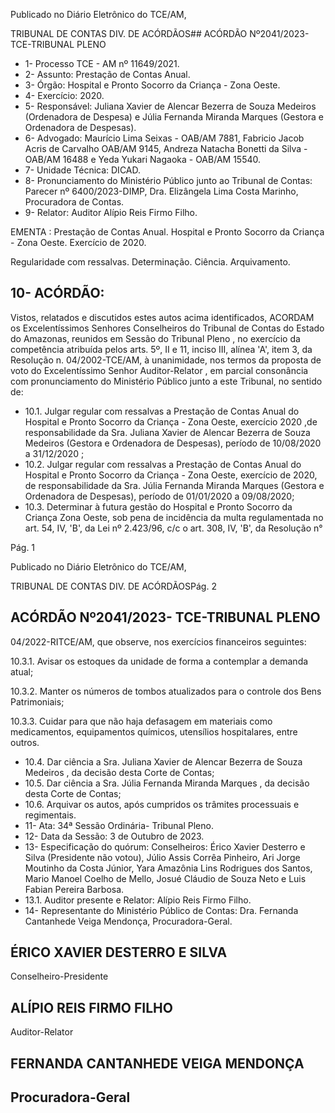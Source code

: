 Publicado  no  Diário  Eletrônico do TCE/AM,

TRIBUNAL DE CONTAS DIV. DE ACÓRDÃOS## ACÓRDÃO Nº2041/2023- TCE-TRIBUNAL PLENO

- 1- Processo TCE - AM nº 11649/2021.
- 2- Assunto: Prestação de Contas Anual.
- 3- Órgão: Hospital e Pronto Socorro da Criança - Zona Oeste.
- 4- Exercício: 2020.
- 5- Responsável: Juliana Xavier de Alencar Bezerra de Souza Medeiros (Ordenadora de Despesa) e Júlia Fernanda Miranda Marques (Gestora e Ordenadora de Despesas).
- 6- Advogado: Maurício Lima Seixas - OAB/AM 7881, Fabricio Jacob Acris de Carvalho OAB/AM  9145,  Andreza  Natacha  Bonetti  da  Silva  -  OAB/AM  16488  e  Yeda  Yukari Nagaoka - OAB/AM 15540.
- 7- Unidade Técnica: DICAD.
- 8- Pronunciamento  do  Ministério  Público  junto  ao  Tribunal  de  Contas: Parecer  nº 6400/2023-DIMP, Dra. Elizângela Lima Costa Marinho, Procuradora de Contas.
- 9- Relator: Auditor Alípio Reis Firmo Filho.

EMENTA :  Prestação  de  Contas  Anual.  Hospital  e Pronto Socorro da Criança - Zona Oeste. Exercício de 2020.

Regularidade com ressalvas. Determinação. Ciência. Arquivamento.

## 10-  ACÓRDÃO:

Vistos, relatados e discutidos estes autos acima identificados, ACORDAM os Excelentíssimos Senhores Conselheiros do Tribunal de Contas do Estado do Amazonas, reunidos em Sessão do Tribunal Pleno , no exercício da competência atribuída pelos arts. 5º, II e 11, inciso III, alínea 'A', item 3, da Resolução  n. 04/2002-TCE/AM, à unanimidade, nos termos da proposta de voto do Excelentíssimo Senhor Auditor-Relator , em parcial consonância com pronunciamento do Ministério Público junto a este Tribunal, no sentido de:

- 10.1. Julgar regular com ressalvas a Prestação de Contas Anual do Hospital e Pronto Socorro da Criança - Zona Oeste, exercício 2020 ,de responsabilidade da Sra. Juliana Xavier de Alencar Bezerra de Souza Medeiros (Gestora e Ordenadora de Despesas), período de 10/08/2020 a 31/12/2020 ;
- 10.2. Julgar regular com ressalvas a Prestação de Contas Anual do Hospital e Pronto Socorro da Criança - Zona Oeste, exercício de 2020, de responsabilidade da Sra. Júlia Fernanda Miranda Marques (Gestora e Ordenadora de Despesas), período de 01/01/2020 a 09/08/2020;
- 10.3. Determinar à futura gestão do Hospital e Pronto Socorro da Criança Zona Oeste, sob pena de incidência da multa regulamentada no art. 54, IV,  'B',  da  Lei  nº  2.423/96,  c/c  o  art.  308,  IV,  'B',  da  Resolução  n°

Pág. 1

Publicado  no  Diário  Eletrônico do TCE/AM,

TRIBUNAL DE CONTAS DIV. DE ACÓRDÃOSPág. 2

## ACÓRDÃO Nº2041/2023- TCE-TRIBUNAL PLENO

04/2022-RITCE/AM, que observe, nos exercícios financeiros seguintes:

10.3.1. Avisar  os  estoques  da unidade  de  forma  a  contemplar  a demanda atual;

10.3.2. Manter os números de tombos atualizados para o controle dos Bens Patrimoniais;

10.3.3. Cuidar para que não haja defasagem em materiais como medicamentos, equipamentos químicos, utensílios hospitalares, entre outros.

- 10.4. Dar  ciência a Sra.  Juliana  Xavier  de  Alencar  Bezerra  de  Souza Medeiros , da decisão desta Corte de Contas;
- 10.5. Dar  ciência a Sra.  Júlia  Fernanda  Miranda  Marques ,  da  decisão desta Corte de Contas;
- 10.6. Arquivar os autos, após cumpridos os trâmites processuais e regimentais.
- 11-  Ata: 34ª Sessão Ordinária- Tribunal Pleno.
- 12-  Data da Sessão: 3 de Outubro de 2023.
- 13-  Especificação do quórum: Conselheiros: Érico Xavier Desterro e Silva (Presidente não  votou),  Júlio  Assis  Corrêa  Pinheiro,  Ari  Jorge  Moutinho  da  Costa  Júnior,  Yara Amazônia Lins Rodrigues dos Santos, Mario Manoel Coelho de Mello, Josué Cláudio de Souza Neto e Luis Fabian Pereira Barbosa.
- 13.1. Auditor presente e Relator: Alípio Reis Firmo Filho.
- 14-  Representante do Ministério Público de Contas: Dra. Fernanda Cantanhede Veiga Mendonça, Procuradora-Geral.

## ÉRICO XAVIER DESTERRO E SILVA

Conselheiro-Presidente

## ALÍPIO REIS FIRMO FILHO

Auditor-Relator

## FERNANDA CANTANHEDE VEIGA MENDONÇA

## Procuradora-Geral